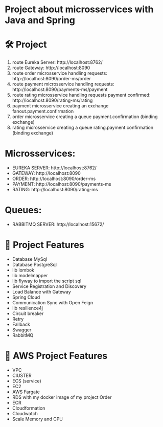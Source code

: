 # Project about microsservices with Java and Spring

# 🛠️ Project

1) route Eureka Server: http://localhost:8762/
2) route Gateway: http://localhost:8090
3) route order microsservice handling requests: http://localhost:8090/order-ms/order
4) route payment microsservice handling requests: http://localhost:8090/payments-ms/payment
5) route rating microsservice handling requests payment confirmed: http://localhost:8090/rating-ms/rating
6) payment microsservice creating an exchange fanout.payment.confirmation 
7) order microsservice creating a queue payment.confirmation (binding exchange)
8) rating microsservice creating a queue rating.payment.confirmation (binding exchange)


# Microsservices:
* EUREKA SERVER: http://localhost:8762/
* GATEWAY: http://localhost:8090
* ORDER: http://localhost:8090/order-ms
* PAYMENT: http://localhost:8090/payments-ms
* RATING: http://localhost:8090/rating-ms


# Queues:
* RABBITMQ SERVER: http://localhost:15672/


# :hammer: Project Features
* Database MySql
* Database PostgreSql
* lib lombok
* lib modelmapper
* lib flyway to import the script sql
* Service Registration and Discovery
* Load Balance with Gateway
* Spring Cloud
* Communication Sync with Open Feign
* lib resilience4j
*   Circuit breaker
*   Retry
*   Fallback
* Swagger 
* RabbitMQ

# :hammer: AWS Project Features
* VPC
* ClUSTER
* ECS (service)
* EC2
* AWS Fargate
* RDS with my docker image of my project Order
* ECR
* Cloudformation
* Cloudwatch
* Scale Memory and CPU



